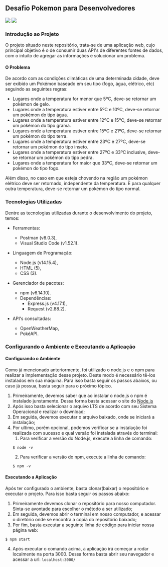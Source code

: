 ## Desafio Pokemon para Desenvolvedores 
![](https://icon-icons.com/icons2/896/PNG/32/pokemon_go_play_game_cinema_film_movie_icon-icons.com_69163.png)
![](https://icon-icons.com/icons2/850/PNG/32/037_Pikachu_icon-icons.com_67297.png)

### Introdução ao Projeto
O projeto situado neste repositório, trata-se de uma aplicação web, cujo principal objetivo é o de consumir duas API's de diferentes fontes de dados, com o intuito de agregar as informações e solucionar um problema. 

#### O Problema
De acordo com as condições climáticas de uma determinada cidade, deve ser exibido um Pokémon baseado em seu tipo (fogo, água, elétrico, etc) seguindo as seguintes regras:

*  Lugares onde a temperatura for menor que 5ºC, deve-se retornar um pokémon de gelo.
*  Lugares onde a temperatura estiver entre 5ºC e 10ºC, deve-se retornar um pokémon do tipo água.
*  Lugares onde a temperatura estiver entre 12ºC e 15ºC, deve-se retornar um pokémon do tipo grama.
*  Lugares onde a temperatura estiver entre 15ºC e 21ºC, deve-se retornar um pokémon do tipo terra.
*  Lugares onde a temperatura estiver entre 23ºC e 27ºC, deve-se retornar um pokémon do tipo inseto.
*  Lugares onde a temperatura estiver entre 27ºC e 33ºC inclusive, deve-se retornar um pokémon do tipo pedra.
*  Lugares onde a temperatura for maior que 33ºC, deve-se retornar um pokémon do tipo fogo.

Além disso, no caso em que esteja chovendo na região um pokémon elétrico deve ser retornado, independente da temperatura. E para qualquer outra temperatura, deve-se retornar um pokémon do tipo normal.

### Tecnologias Utilizadas
Dentre as tecnologias utilizadas durante o desenvolvimento do projeto, temos:
* Ferramentas:
  * Postman (v8.0.3),
  * Visual Studio Code (v1.52.1).
  
* Linguagem de Programação:
  * Node.js (v14.15.4),
  * HTML (5),
  * CSS (3).
  
* Gerenciador de pacotes:
    * npm (v6.14.10).
    * Dependências:
      * Express.js (v4.17.1),
      * Request (v2.88.2).
  
* API's consultadas:
  * OpenWeatherMap,
  * PokéAPI.
  
### Configurando o Ambiente e Executando a Aplicação
#### Configurando o Ambiente
Como já mencionado anteriormente, foi utilizado o node.js e o npm para realizar a implementação desse projeto. Deste modo é necessário tê-los instalados em sua máquina. Para isso basta seguir os passos abaixos, ou caso já possua, basta seguir para o próximo tópico.
  1. Primeiramente, devemos saber que ao instalar o node.js o npm é instalado junstamente. Dessa forma basta acessar o site do [Node.js](https://nodejs.org/en/download/)
  2. Após isso basta selecionar o arquivo LTS de acordo com seu Sistema Operacional e realizar o download;
  3. Em seguida, devemos executar o arquivo baixado, onde se iniciará a instalação;
  4. Por ultimo, porêm opcional, podemos verificar se a instalação foi realizada com sucesso e qual versão foi instalada através do terminal:
     1. Para verificar a versão do Node.js, execute a linha de comando:
     ```
     $ node -v
     ```
     2. Para verificar a versão do npm, execute a linha de comando:
     ```
     $ npm -v
     ```

#### Executando a Aplicação
Após ter configurado o ambiente, basta clonar(baixar) o repositório e executar o projeto. Para isso basta seguir os passos abaixo:
  1. Primeiramente devemos clonar o repositório para nosso computador. Sinta-se avontade para escolher o método a ser utilizado;
  2. Em seguida, devemos abrir o terminal em nosso computador, e acessar o diretório onde se encontra a copia do repositório baixado;
  3. Por fim, basta executar a seguinte linha de código para iniciar nossa página web: 
  ```
  $ npm start
  ```
  4. Após executar o comando acima, a aplicação irá começar a rodar localmente na porta 3000. Dessa forma basta abrir seu navegador e acessar a url: `localhost:3000/`
 
  


